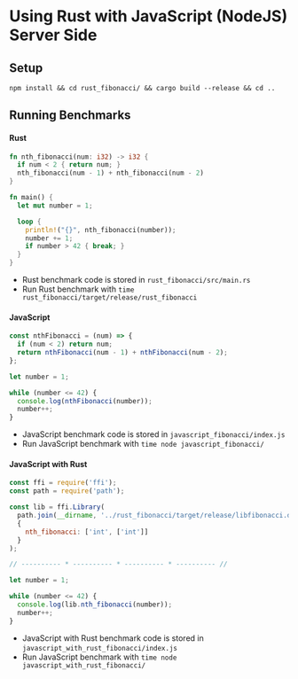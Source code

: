 # Using Rust with JavaScript (NodeJS) Server Side

## Setup

`npm install && cd rust_fibonacci/ && cargo build --release && cd ..`

## Running Benchmarks

#### Rust

```rust
fn nth_fibonacci(num: i32) -> i32 {
  if num < 2 { return num; }
  nth_fibonacci(num - 1) + nth_fibonacci(num - 2)
}

fn main() {
  let mut number = 1;

  loop {
    println!("{}", nth_fibonacci(number));
    number += 1;
    if number > 42 { break; }
  }
}
```

- Rust benchmark code is stored in `rust_fibonacci/src/main.rs`
- Run Rust benchmark with `time rust_fibonacci/target/release/rust_fibonacci`

#### JavaScript

```javascript
const nthFibonacci = (num) => {
  if (num < 2) return num;
  return nthFibonacci(num - 1) + nthFibonacci(num - 2);
};

let number = 1;

while (number <= 42) {
  console.log(nthFibonacci(number));
  number++;
}
```

- JavaScript benchmark code is stored in `javascript_fibonacci/index.js`
- Run JavaScript benchmark with `time node javascript_fibonacci/`

#### JavaScript with Rust

```javascript
const ffi = require('ffi');
const path = require('path');

const lib = ffi.Library(
  path.join(__dirname, '../rust_fibonacci/target/release/libfibonacci.dylib'),
  {
    nth_fibonacci: ['int', ['int']]
  }
);

// ---------- * ---------- * ---------- * ---------- //

let number = 1;

while (number <= 42) {
  console.log(lib.nth_fibonacci(number));
  number++;
}
```

- JavaScript with Rust benchmark code is stored in `javascript_with_rust_fibonacci/index.js`
- Run JavaScript benchmark with `time node javascript_with_rust_fibonacci/`
